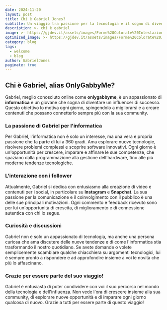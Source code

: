 ```yaml
---
date: 2024-11-20
layout: post
title: Chi è Gabriel Jones?
subtitle: Un viaggio tra passione per la tecnologia e il sogno di diventare un influencer
description: >- chi è gabriel
image: >- https://gjdev.it/assets/images/Forme%20Colorate%20Intestazione%20Banner.png
optimized_image: >- https://gjdev.it/assets/images/Forme%20Colorate%20Intestazione%20Banner.png
category: blog
tags:
  - welcome
  - blog
author: GabrielJones
paginate: true
---
```

## Chi è Gabriel, alias OnlyGabbyMe?

Gabriel, meglio conosciuto online come **onlygabbyme**, è un appassionato di **informatica** e un giovane che sogna di diventare un influencer di successo. Questo obiettivo lo motiva ogni giorno, spingendolo a migliorarsi e a creare contenuti che possano connetterlo sempre più con la sua community.

### La passione di Gabriel per l'informatica

Per Gabriel, l'informatica non è solo un interesse, ma una vera e propria passione che fa parte di lui a 360 gradi. Ama esplorare nuove tecnologie, risolvere problemi complessi e scoprire software innovativi. Ogni giorno è un'opportunità per crescere, imparare e affinare le sue competenze, che spaziano dalla programmazione alla gestione dell'hardware, fino alle più moderne tendenze tecnologiche.

### L'interazione con i follower

Attualmente, Gabriel si dedica con entusiasmo alla creazione di video e contenuti per i social, in particolare su **Instagram** e **Snapchat**. La sua passione per la comunicazione e il coinvolgimento con il pubblico è una delle sue principali motivazioni. Ogni commento e feedback ricevuto sono per lui un'opportunità di crescita, di miglioramento e di connessione autentica con chi lo segue.

### Curiosità e discussioni

Gabriel non è solo un appassionato di tecnologia, ma anche una persona curiosa che ama discutere delle nuove tendenze e di come l'informatica stia trasformando il nostro quotidiano. Se avete domande o volete semplicemente scambiare qualche chiacchiera su argomenti tecnologici, lui è sempre pronto a rispondere e ad approfondire insieme a voi le novità che più lo affascinano.

### Grazie per essere parte del suo viaggio!

Gabriel è entusiasta di poter condividere con voi il suo percorso nel mondo della tecnologia e dell'influenza. Non vede l'ora di crescere insieme alla sua community, di esplorare nuove opportunità e di imparare ogni giorno qualcosa di nuovo. Grazie a tutti per essere parte di questo viaggio!
